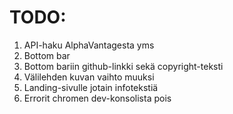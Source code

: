 # TODO:
1. API-haku AlphaVantagesta yms
1. Bottom bar
2. Bottom bariin github-linkki sekä copyright-teksti
3. Välilehden kuvan vaihto muuksi
4. Landing-sivulle jotain infotekstiä
5. Errorit chromen dev-konsolista pois

